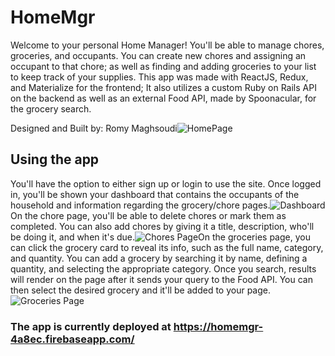 # HomeMgr

   Welcome to your personal Home Manager! You'll be able to manage chores, groceries, and occupants. You can create new chores and assigning an occupant to that chore; as well as finding and adding groceries to your list to keep track of your supplies. This app was made with ReactJS, Redux, and Materialize for the frontend; It also utilizes a custom Ruby on Rails API on the backend as well as an external Food API, made by Spoonacular, for the grocery search.

Designed and Built by: Romy Maghsoudi![HomePage](https://user-images.githubusercontent.com/43018235/64891254-6c505b00-d63f-11e9-958d-6721ef01c248.png)
## Using the app

   You'll have the option to either sign up or login to use the site. Once logged in, you'll be shown your dashboard that contains the occupants of the household and information regarding the grocery/chore pages.![Dashboard](https://user-images.githubusercontent.com/43018235/64891273-77a38680-d63f-11e9-99bc-7c82db5092c3.png)On the chore page, you'll be able to delete chores or mark them as completed. You can also add chores by giving it a title, description, who'll be doing it, and when it's due.![Chores Page](https://user-images.githubusercontent.com/43018235/64891283-7f632b00-d63f-11e9-8f4f-7a88b0387408.png)On the groceries page, you can click the grocery card to reveal its info, such as the full name, category, and quantity. You can add a grocery by searching it by name, defining a quantity, and selecting the appropriate category. Once you search, results will render on the page after it sends your query to the Food API. You can then select the desired grocery and it'll be added to your page.![Groceries Page](https://user-images.githubusercontent.com/43018235/64891294-8853fc80-d63f-11e9-95f9-9217b47e8b26.png)



### The app is currently deployed at https://homemgr-4a8ec.firebaseapp.com/
